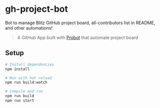 # gh-project-bot

Bot to manage Blitz GitHub project board, all-contributors list in README, and other automations!

> A GitHub App built with [Probot](https://github.com/probot/probot) that automate project board

## Setup

```sh
# Install dependencies
npm install

# Run with hot reload
npm run build:watch

# Compile and run
npm run build
npm run start
```
